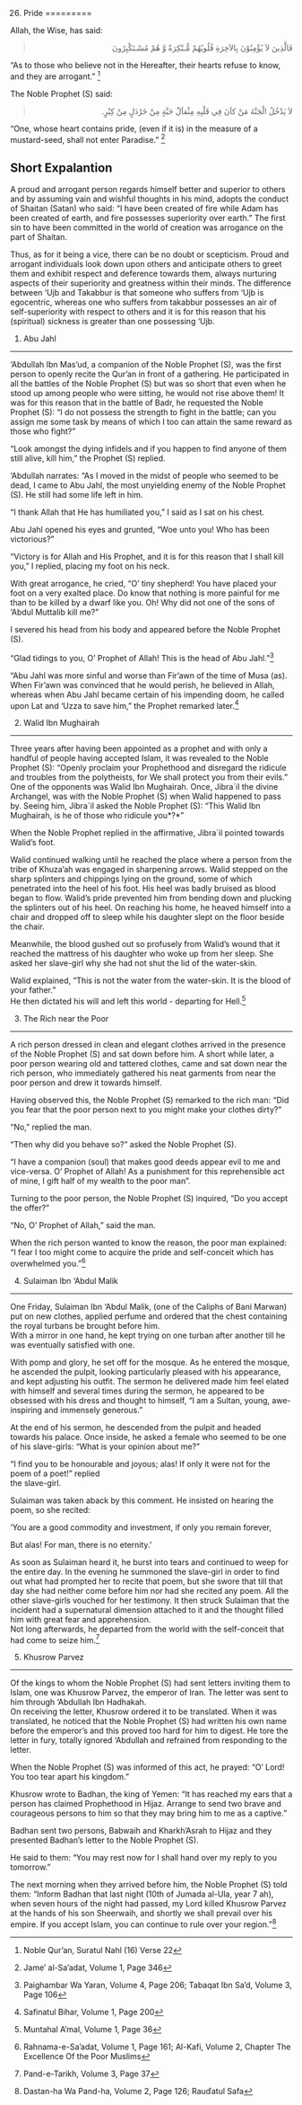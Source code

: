 26. Pride
=========

Allah, the Wise, has said:

<blockquote dir="rtl">
  <p>
فَالَّذِينَ لاَ يُؤْمِنُوْنَ بِالآخِرَةِ قُلُوبُهُمْ مُّـنْكِرَةٌ وَّ
هُمْ مُسْـتَكْبِرُونَ
  </p>
</blockquote>

“As to those who believe not in the Hereafter, their hearts refuse to
know, and they are arrogant.” [^1]

The Noble Prophet (S) said:

<blockquote dir="rtl">
  <p>
لاَ يَدْخُلُ الْجَنَّةَ مَنْ کاَنَ فِي قَلْبِهِ مِثْقاَلَُ حَبَّةٍ
مِنْ خَرْدَلٍ مِنْ کِبْرٍ.
  </p>
</blockquote>

“One, whose heart contains pride, (even if it is) in the measure of a
mustard-seed, shall not enter Paradise.” [^2]

Short Expalantion
-----------------

A proud and arrogant person regards himself better and superior to
others and by assuming vain and wishful thoughts in his mind, adopts the
conduct of Shaitan (Satan) who said: “I have been created of fire while
Adam has been created of earth, and fire possesses superiority over
earth.” The first sin to have been committed in the world of creation
was arrogance on the part of Shaitan.

Thus, as for it being a vice, there can be no doubt or scepticism. Proud
and arrogant individuals look down upon others and anticipate others to
greet them and exhibit respect and deference towards them, always
nurturing aspects of their superiority and greatness within their minds.
The difference between ‘Ujb and Takabbur is that someone who suffers
from ‘Ujb is egocentric, whereas one who suffers from takabbur possesses
an air of self-superiority with respect to others and it is for this
reason that his (spiritual) sickness is greater than one possessing
‘Ujb.

1) Abu Jahl
-----------

‘Abdullah Ibn Mas’ud, a companion of the Noble Prophet (S), was the
first person to openly recite the Qur’an in front of a gathering. He
participated in all the battles of the Noble Prophet (S) but was so
short that even when he stood up among people who were sitting, he would
not rise above them! It was for this reason that in the battle of Badr,
he requested the Noble Prophet (S): “I do not possess the strength to
fight in the battle; can you assign me some task by means of which I too
can attain the same reward as those who fight?”

“Look amongst the dying infidels and if you happen to find anyone of
them still alive, kill him,” the Prophet (S) replied.

‘Abdullah narrates: “As I moved in the midst of people who seemed to be
dead, I came to Abu Jahl, the most unyielding enemy of the Noble Prophet
(S). He still had some life left in him.

“I thank Allah that He has humiliated you,” I said as I sat on his
chest.

Abu Jahl opened his eyes and grunted, “Woe unto you! Who has been
victorious?”

“Victory is for Allah and His Prophet, and it is for this reason that I
shall kill you,” I replied, placing my foot on his neck.

With great arrogance, he cried, “O’ tiny shepherd! You have placed your
foot on a very exalted place. Do know that nothing is more painful for
me than to be killed by a dwarf like you. Oh! Why did not one of the
sons of ‘Abdul Muttalib kill me?”

I severed his head from his body and appeared before the Noble Prophet
(S).

“Glad tidings to you, O’ Prophet of Allah! This is the head of Abu
Jahl.”[^3]

“Abu Jahl was more sinful and worse than Fir’awn of the time of Musa
(as). When Fir’awn was convinced that he would perish, he believed in
Allah, whereas when Abu Jahl became certain of his impending doom, he
called upon Lat and ‘Uzza to save him,” the Prophet remarked later.[^4]

2) Walid Ibn Mughairah
----------------------

Three years after having been appointed as a prophet and with only a
handful of people having accepted Islam, it was revealed to the Noble
Prophet (S): “Openly proclaim your Prophethood and disregard the
ridicule and troubles from the polytheists, for We shall protect you
from their evils.”  
 One of the opponents was Walid Ibn Mughairah. Once, Jibra\`il the
divine Archangel, was with the Noble Prophet (S) when Walid happened to
pass by. Seeing him, Jibra\`il asked the Noble Prophet (S): “This Walid
Ibn Mughairah, is he of those who ridicule you*?*”

When the Noble Prophet replied in the affirmative, Jibra\`il pointed
towards Walid’s foot.

Walid continued walking until he reached the place where a person from
the tribe of Khuza’ah was engaged in sharpening arrows. Walid stepped on
the sharp splinters and chippings lying on the ground, some of which
penetrated into the heel of his foot. His heel was badly bruised as
blood began to flow. Walid’s pride prevented him from bending down and
plucking the splinters out of his heel. On reaching his home, he heaved
himself into a chair and dropped off to sleep while his daughter slept
on the floor beside the chair.

Meanwhile, the blood gushed out so profusely from Walid’s wound that it
reached the mattress of his daughter who woke up from her sleep. She
asked her slave-girl why she had not shut the lid of the water-skin.

Walid explained, “This is not the water from the water-skin. It is the
blood of your father.”  
 He then dictated his will and left this world - departing for Hell.[^5]

3) The Rich near the Poor
-------------------------

A rich person dressed in clean and elegant clothes arrived in the
presence of the Noble Prophet (S) and sat down before him. A short while
later, a poor person wearing old and tattered clothes, came and sat down
near the rich person, who immediately gathered his neat garments from
near the poor person and drew it towards himself.

Having observed this, the Noble Prophet (S) remarked to the rich man:
“Did you fear that the poor person next to you might make your clothes
dirty?”

“No,” replied the man.

“Then why did you behave so?” asked the Noble Prophet (S).

“I have a companion (soul) that makes good deeds appear evil to me and
vice-versa. O’ Prophet of Allah! As a punishment for this reprehensible
act of mine, I gift half of my wealth to the poor man”.

Turning to the poor person, the Noble Prophet (S) inquired, “Do you
accept the offer?”

“No, O’ Prophet of Allah,” said the man.

When the rich person wanted to know the reason, the poor man explained:
“I fear I too might come to acquire the pride and self-conceit which has
overwhelmed you.”[^6]

4) Sulaiman Ibn ‘Abdul Malik
----------------------------

One Friday, Sulaiman Ibn ‘Abdul Malik, (one of the Caliphs of Bani
Marwan) put on new clothes, applied perfume and ordered that the chest
containing the royal turbans be brought before him.  
 With a mirror in one hand, he kept trying on one turban after another
till he was eventually satisfied with one.

With pomp and glory, he set off for the mosque. As he entered the
mosque, he ascended the pulpit, looking particularly pleased with his
appearance, and kept adjusting his outfit. The sermon he delivered made
him feel elated with himself and several times during the sermon, he
appeared to be obsessed with his dress and thought to himself, “I am a
Sultan, young, awe-inspiring and immensely generous.”

At the end of his sermon, he descended from the pulpit and headed
towards his palace. Once inside, he asked a female who seemed to be one
of his slave-girls: “What is your opinion about me?”

“I find you to be honourable and joyous; alas! If only it were not for
the poem of a poet!” replied  
 the slave-girl.

Sulaiman was taken aback by this comment. He insisted on hearing the
poem, so she recited:

‘You are a good commodity and investment, if only you remain forever,

But alas! For man, there is no eternity.’

As soon as Sulaiman heard it, he burst into tears and continued to weep
for the entire day. In the evening he summoned the slave-girl in order
to find out what had prompted her to recite that poem, but she swore
that till that day she had neither come before him nor had she recited
any poem. All the other slave-girls vouched for her testimony. It then
struck Sulaiman that the incident had a supernatural dimension attached
to it and the thought filled him with great fear and apprehension.  
 Not long afterwards, he departed from the world with the self-conceit
that had come to seize him.[^7]

5) Khusrow Parvez
-----------------

Of the kings to whom the Noble Prophet (S) had sent letters inviting
them to Islam, one was Khusrow Parvez, the emperor of Iran. The letter
was sent to him through ‘Abdullah Ibn Hadhakah.  
 On receiving the letter, Khusrow ordered it to be translated. When it
was translated, he noticed that the Noble Prophet (S) had written his
own name before the emperor’s and this proved too hard for him to
digest. He tore the letter in fury, totally ignored ‘Abdullah and
refrained from responding to the letter.

When the Noble Prophet (S) was informed of this act, he prayed: “O’
Lord! You too tear apart his kingdom.”

Khusrow wrote to Badhan, the king of Yemen: “It has reached my ears that
a person has claimed Prophethood in Hijaz. Arrange to send two brave and
courageous persons to him so that they may bring him to me as a
captive.”

Badhan sent two persons, Babwaih and Kharkh’Asrah to Hijaz and they
presented Badhan’s letter to the Noble Prophet (S).

He said to them: “You may rest now for I shall hand over my reply to you
tomorrow.”

The next morning when they arrived before him, the Noble Prophet (S)
told them: “Inform Badhan that last night (10th of Jumada al-Ula, year 7
ah), when seven hours of the night had passed, my Lord killed Khusrow
Parvez at the hands of his son Sheerwaih, and shortly we shall prevail
over his empire. If you accept Islam, you can continue to rule over your
region.”[^8]

[^1]: Noble Qur’an, Suratul Nahl (16) Verse 22

[^2]: Jame’ al-Sa’adat, Volume 1, Page 346

[^3]: Paighambar Wa Yaran, Volume 4, Page 206; Tabaqat Ibn Sa’d, Volume
3, Page 106

[^4]: Safinatul Bihar, Volume 1, Page 200

[^5]: Muntahal A’mal, Volume 1, Page 36

[^6]: Rahnama-e-Sa’adat, Volume 1, Page 161; Al-Kafi, Volume 2, Chapter
The Excellence Of the Poor Muslims

[^7]: Pand-e-Tarikh, Volume 3, Page 37

[^8]: Dastan-ha Wa Pand-ha, Volume 2, Page 126; Rauďatul Safa


